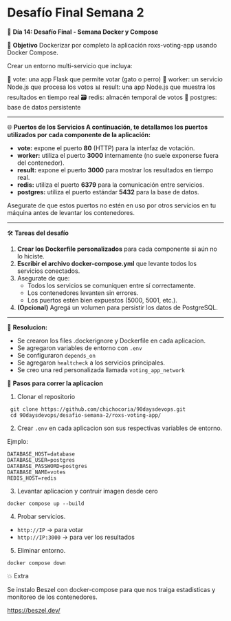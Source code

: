 # Desafío Final Semana 2
🧪 **Día 14: Desafío Final - Semana Docker y Compose**

🎯 **Objetivo**
Dockerizar por completo la aplicación roxs-voting-app usando Docker Compose.

Crear un entorno multi-servicio que incluya:

🐍 vote: una app Flask que permite votar (gato o perro)
🧠 worker: un servicio Node.js que procesa los votos
📊 result: una app Node.js que muestra los resultados en tiempo real
🗃️ redis: almacén temporal de votos
🐘 postgres: base de datos persistente

---

🌐 **Puertos de los Servicios
A continuación, te detallamos los puertos utilizados por cada componente de la aplicación:**

* **vote:** expone el puerto **80** (HTTP) para la interfaz de votación.
* **worker:** utiliza el puerto **3000** internamente (no suele exponerse fuera del contenedor).
* **result:** expone el puerto **3000** para mostrar los resultados en tiempo real.
* **redis:** utiliza el puerto **6379** para la comunicación entre servicios.
* **postgres:** utiliza el puerto estándar **5432** para la base de datos.

Asegurate de que estos puertos no estén en uso por otros servicios en tu máquina antes de levantar los contenedores.

---

🛠️ **Tareas del desafío**
1. **Crear los Dockerfile personalizados** para cada componente si aún no lo hiciste.
2. **Escribir el archivo docker-compose.yml** que levante todos los servicios conectados.
3. Asegurate de que:
    * Todos los servicios se comuniquen entre sí correctamente.
    * Los contenedores levanten sin errores.
    * Los puertos estén bien expuestos (5000, 5001, etc.).
4. **(Opcional)** Agregá un volumen para persistir los datos de PostgreSQL.

---

🚀 **Resolucion:**

* Se crearon los files .dockerignore y Dockerfile en cada aplicacion.
* Se agregaron variables de entorno con `.env`
* Se configuraron `depends_on`
* Se agregaron `healtcheck` a los servicios principales.
* Se creo una red personalizada llamada `voting_app_network`


🧩 **Pasos para correr la aplicacion**

1. Clonar el repositorio

```
 git clone https://github.com/chichocoria/90daysdevops.git
 cd 90daysdevops/desafio-semana-2/roxs-voting-app/
```

2. Crear `.env` en cada aplicacion son sus respectivas variables de entorno.

Ejmplo:
```
DATABASE_HOST=database
DATABASE_USER=postgres
DATABASE_PASSWORD=postgres
DATABASE_NAME=votes
REDIS_HOST=redis
```

3. Levantar aplicacion y contruir imagen desde cero

```
docker compose up --build
```

4. Probar servicios.
* `http://IP` → para votar
* `http://IP:3000` → para ver los resultados

5. Eliminar entorno.

```
docker compose down
```

💥 Extra

Se instalo Beszel con docker-compose para que nos traiga estadisticas y monitoreo de los contenedores.

https://beszel.dev/

